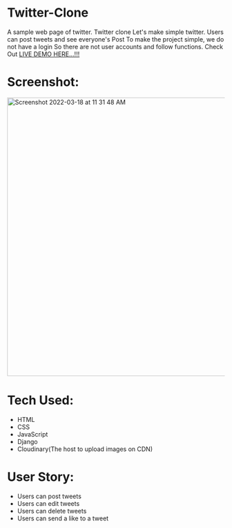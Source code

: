 # Twitter-Clone
A sample web page of twitter. Twitter clone Let's make simple twitter. Users can post tweets and see everyone's Post To make the project simple, we do not have a login So there are not user accounts and follow functions.
Check Out [LIVE DEMO HERE...!!!](https://Replit-Twitter-Clone.apoorvasmr.repl.co)

# Screenshot:
 <img width="643" alt="Screenshot 2022-03-18 at 11 31 48 AM" src="https://user-images.githubusercontent.com/99715304/158948562-70ca9884-d9f9-494f-b1fc-28078f8c107f.png">

# Tech Used:
* HTML
* CSS 
* JavaScript 
* Django
* Cloudinary(The host to upload images on CDN)

# User Story:
* Users can post tweets 
* Users can edit tweets
* Users can delete tweets 
* Users can send a like to a tweet
